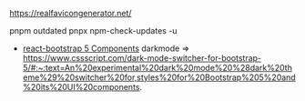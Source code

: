 https://realfavicongenerator.net/

pnpm outdated
pnpx npm-check-updates -u  

* [react-bootstrap 5 Components](https://react-bootstrap.github.io/components/alerts)
darkmode => https://www.cssscript.com/dark-mode-switcher-for-bootstrap-5/#:~:text=An%20experimental%20dark%20mode%20%28dark%20theme%29%20switcher%20for,styles%20for%20Bootstrap%205%20and%20its%20UI%20components.